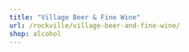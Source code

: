 ```yaml
---
title: "Village Beer & Fine Wine"
url: /rockville/village-beer-and-fine-wine/
shop: alcohol
---
```

